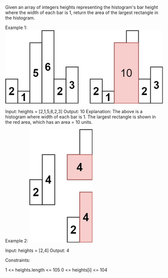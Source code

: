 Given an array of integers heights representing the histogram's bar height where the width of each bar is 1, return the area of the largest rectangle in the histogram.



Example 1:
![alt text](image.png)

Input: heights = [2,1,5,6,2,3]
Output: 10
Explanation: The above is a histogram where width of each bar is 1.
The largest rectangle is shown in the red area, which has an area = 10 units.


Example 2:
![alt text](image-1.png)

Input: heights = [2,4]
Output: 4


Constraints:

1 <= heights.length <= 105
0 <= heights[i] <= 104

